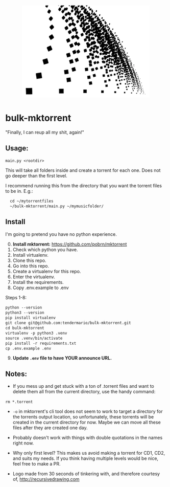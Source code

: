 <h1 align="center">
	<img width="400" src="media/logo.png" alt="bulk-mktorrent">
</h1>

# bulk-mktorrent


"Finally, I can reup all my shit, again!"

## Usage:
    main.py <rootdir>

This will take all folders inside <rootdir> and create a torrent for each one. Does not go deeper than the first level.

I recommend running this from the directory that you want the torrent files
to be in. E.g.:

```
  cd ~/mytorrentfiles
  ~/bulk-mktorrent/main.py ~/mymusicfolder/
```

## Install

I'm going to pretend you have no python experience.

0. **Install mktorrent:** https://github.com/pobrn/mktorrent
1. Check which python you have.
2. Install virtualenv.
3. Clone this repo.
4. Go into this repo.
5. Create a virtualenv for this repo.
6. Enter the virtualenv.
7. Install the requirements.
8. Copy .env.example to .env

Steps 1-8:

```
python --version
python3 --version
pip install virtualenv
git clone git@github.com:tendermario/bulk-mktorrent.git
cd bulk-mktorrent
virtualenv -p python3 .venv
source .venv/bin/activate
pip install -r requirements.txt
cp .env.example .env
```

9. **Update `.env` file to have YOUR announce URL.**

## Notes:

- If you mess up and get stuck with a ton of .torrent files and want to delete them all from the current directory, use the handy command:

`rm *.torrent`

- `-o` in mktorrent's cli tool does not seem to work to target a directory for the torrents output location, so unfortunately, these torrents will be created in the current directory for now. Maybe we can move all these files after they are created one day.

- Probably doesn't work with things with double quotations in the names right now.

- Why only first level? This makes us avoid making a torrent for CD1, CD2, and suits my needs. If you think having multiple levels would be nice, feel free to make a PR.

- Logo made from 30 seconds of tinkering with, and therefore courtesy of, http://recursivedrawing.com
